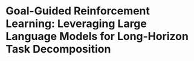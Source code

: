 # Goal-Guided Reinforcement Learning: Leveraging Large Language Models for Long-Horizon Task Decomposition
